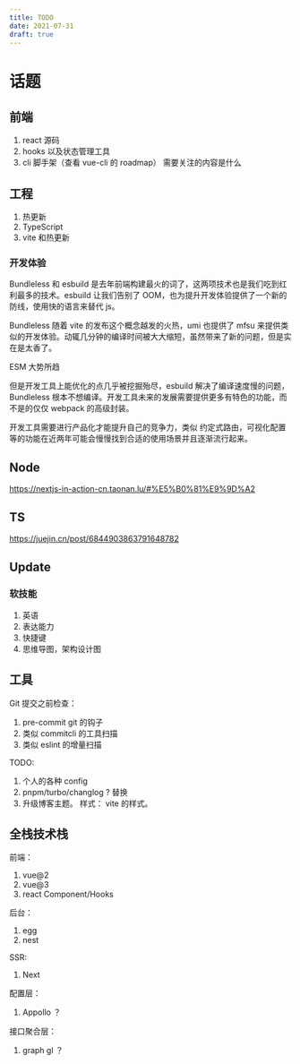 ```yaml
---
title: TODO
date: 2021-07-31
draft: true
---
```


# 话题

## 前端

1. react 源码
2. hooks 以及状态管理工具
3. cli 脚手架（查看 vue-cli 的 roadmap） 需要关注的内容是什么

## 工程

1. 热更新
2. TypeScript
3. vite 和热更新

### 开发体验

Bundleless 和 esbuild 是去年前端构建最火的词了，这两项技术也是我们吃到红利最多的技术。esbuild 让我们告别了 OOM，也为提升开发体验提供了一个新的防线，使用快的语言来替代 js。

Bundleless 随着 vite 的发布这个概念越发的火热，umi 也提供了 mfsu 来提供类似的开发体验。动辄几分钟的编译时间被大大缩短，虽然带来了新的问题，但是实在是太香了。

ESM 大势所趋

但是开发工具上能优化的点几乎被挖掘殆尽，esbuild 解决了编译速度慢的问题，Bundleless 根本不想编译。开发工具未来的发展需要提供更多有特色的功能，而不是的仅仅 webpack 的高级封装。

开发工具需要进行产品化才能提升自己的竞争力，类似 约定式路由，可视化配置等的功能在近两年可能会慢慢找到合适的使用场景并且逐渐流行起来。

## Node

https://nextjs-in-action-cn.taonan.lu/#%E5%B0%81%E9%9D%A2

## TS

https://juejin.cn/post/6844903863791648782

## Update

### 软技能

1. 英语
2. 表达能力
3. 快捷键
4. 思维导图，架构设计图

## 工具

Git 提交之前检查：

1. pre-commit git 的钩子
2. 类似 commitcli 的工具扫描
3. 类似 eslint 的增量扫描

TODO:

1. 个人的各种 config
2. pnpm/turbo/changlog ? 替换
3. 升级博客主题。 样式： vite 的样式。

## 全栈技术栈

前端：

1. vue@2
2. vue@3
3. react Component/Hooks

后台：

1. egg
2. nest

SSR:

1. Next

配置层：

1. Appollo ？

接口聚合层：

1. graph gl ？
